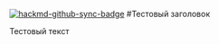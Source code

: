 [![hackmd-github-sync-badge](https://hackmd.io/ZCTSY8ooR4eNP-KdUWsEwQ/badge)](https://hackmd.io/ZCTSY8ooR4eNP-KdUWsEwQ)
#Тестовый заголовок

Тестовый текст
